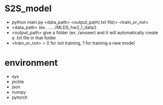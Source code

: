 # S2S_model
* python main.py <data_path> <output_path(.txt file)> <train_or_not>
* <data_path> (ex. ....../MLDS_hw2_1_data/)
* <output_path> give a folder (ex ./answer) and it will automatically create a .txt file in that folder
* <train_or_not> = 0 for not training, 1 for training a new model

# environment
* sys
* pickle
* json
* numpy
* pytorch
